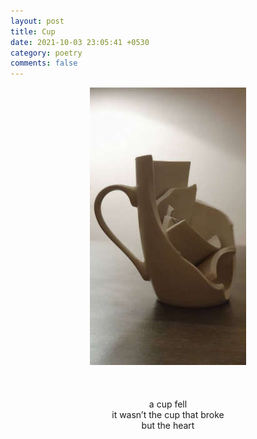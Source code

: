 ```yaml
---
layout: post
title: Cup
date: 2021-10-03 23:05:41 +0530
category: poetry
comments: false
---
```

<center>
  <img src="/images/cup_1.jpeg" alt="cup">
</center>
<br /><br /><br />
<center>
a cup fell  <br />
it wasn’t the cup that broke <br />
but the heart <br />
</center>
